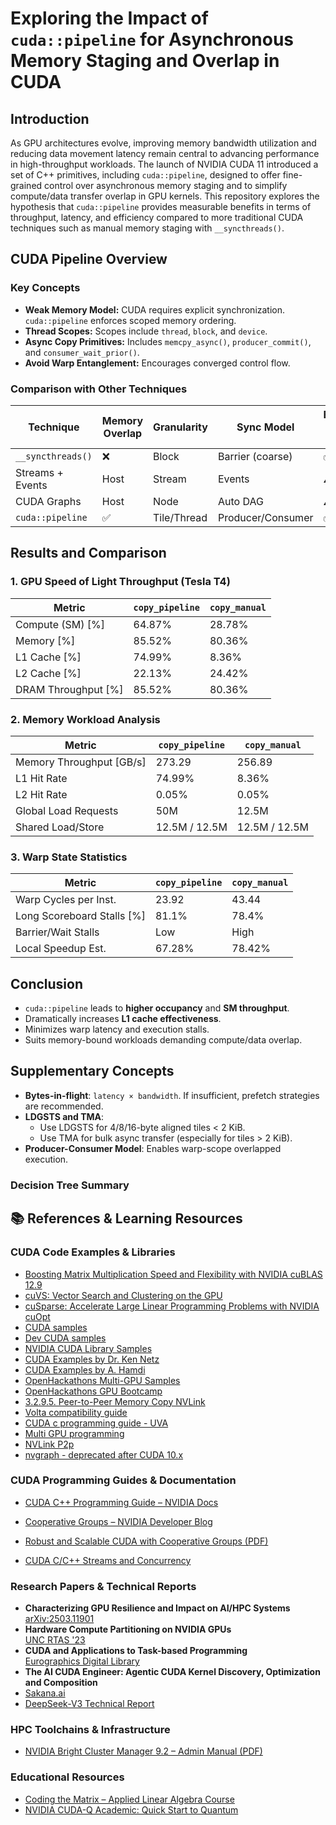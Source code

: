 # Exploring the Impact of `cuda::pipeline` for Asynchronous Memory Staging and Overlap in CUDA

## Introduction

As GPU architectures evolve, improving memory bandwidth utilization and reducing data movement latency remain central to advancing performance in high-throughput workloads. The launch of NVIDIA CUDA 11 introduced a set of C++ primitives, including `cuda::pipeline`, designed to offer fine-grained control over asynchronous memory staging and to simplify compute/data transfer overlap in GPU kernels. This repository explores the hypothesis that `cuda::pipeline` provides measurable benefits in terms of throughput, latency, and efficiency compared to more traditional CUDA techniques such as manual memory staging with `__syncthreads()`.

## CUDA Pipeline Overview

### Key Concepts

- **Weak Memory Model:** CUDA requires explicit synchronization. `cuda::pipeline` enforces scoped memory ordering.
- **Thread Scopes:** Scopes include `thread`, `block`, and `device`.
- **Async Copy Primitives:** Includes `memcpy_async()`, `producer_commit()`, and `consumer_wait_prior()`.
- **Avoid Warp Entanglement:** Encourages converged control flow.

### Comparison with Other Techniques

| Technique             | Memory Overlap | Granularity | Sync Model       | Ease of Use |
|----------------------|----------------|-------------|------------------|-------------|
| `__syncthreads()`     | ❌             | Block       | Barrier (coarse) | ✅          |
| Streams + Events     | Host           | Stream      | Events           | ⚠️          |
| CUDA Graphs          | Host           | Node        | Auto DAG         | ⚠️          |
| `cuda::pipeline`     | ✅             | Tile/Thread | Producer/Consumer| ✅✅         |

## Results and Comparison

### 1. GPU Speed of Light Throughput (Tesla T4)

| Metric                  | `copy_pipeline` | `copy_manual` |
|------------------------|------------------|----------------|
| Compute (SM) [%]       | 64.87%           | 28.78%         |
| Memory [%]             | 85.52%           | 80.36%         |
| L1 Cache [%]           | 74.99%           | 8.36%          |
| L2 Cache [%]           | 22.13%           | 24.42%         |
| DRAM Throughput [%]    | 85.52%           | 80.36%         |

### 2. Memory Workload Analysis

| Metric                  | `copy_pipeline`   | `copy_manual`    |
|------------------------|-------------------|------------------|
| Memory Throughput [GB/s]| 273.29            | 256.89           |
| L1 Hit Rate             | 74.99%            | 8.36%            |
| L2 Hit Rate             | 0.05%             | 0.05%            |
| Global Load Requests    | 50M               | 12.5M            |
| Shared Load/Store       | 12.5M / 12.5M     | 12.5M / 12.5M    |

### 3. Warp State Statistics

| Metric                      | `copy_pipeline` | `copy_manual` |
|-----------------------------|------------------|----------------|
| Warp Cycles per Inst.       | 23.92            | 43.44          |
| Long Scoreboard Stalls [%]  | 81.1%            | 78.4%          |
| Barrier/Wait Stalls         | Low              | High           |
| Local Speedup Est.          | 67.28%           | 78.42%         |

## Conclusion

- `cuda::pipeline` leads to **higher occupancy** and **SM throughput**.
- Dramatically increases **L1 cache effectiveness**.
- Minimizes warp latency and execution stalls.
- Suits memory-bound workloads demanding compute/data overlap.

## Supplementary Concepts

- **Bytes-in-flight**: `latency × bandwidth`. If insufficient, prefetch strategies are recommended.
- **LDGSTS and TMA**:
  - Use LDGSTS for 4/8/16-byte aligned tiles < 2 KiB.
  - Use TMA for bulk async transfer (especially for tiles > 2 KiB).
- **Producer-Consumer Model**: Enables warp-scope overlapped execution.

### Decision Tree Summary



## 📚 References & Learning Resources

### CUDA Code Examples & Libraries
- [Boosting Matrix Multiplication Speed and Flexibility with NVIDIA cuBLAS 12.9](https://developer.nvidia.com/blog/boosting-matrix-multiplication-speed-and-flexibility-with-nvidia-cublas-12-9/)
- [cuVS: Vector Search and Clustering on the GPU](https://github.com/rapidsai/cuvs)
- [cuSparse: Accelerate Large Linear Programming Problems with NVIDIA cuOpt](https://developer.nvidia.com/blog/accelerate-large-linear-programming-problems-with-nvidia-cuopt)
- [CUDA samples](https://github.com/NVIDIA/cuda-samples/)
- [Dev CUDA samples](https://developer.nvidia.com/cuda-code-samples)
- [NVIDIA CUDA Library Samples](https://github.com/NVIDIA/CUDALibrarySamples)
- [CUDA Examples by Dr. Ken Netz](https://github.com/drkennetz/cuda_examples/)
- [CUDA Examples by A. Hamdi](https://github.com/a-hamdi/GPU/tree/main)
- [OpenHackathons Multi-GPU Samples](https://github.com/openhackathons-org/nways_multi_gpu)
- [OpenHackathons GPU Bootcamp](https://github.com/openhackathons-org/gpubootcamp)
- [3.2.9.5. Peer-to-Peer Memory Copy NVLink](https://docs.nvidia.com/cuda/cuda-c-programming-guide) 
- [Volta compatibility guide](https://docs.nvidia.com/cuda/volta-compatibility-guide/index.html)
- [CUDA c programming guide - UVA](https://docs.nvidia.com/cuda/cuda-c-programming-guide/#unified-virtual-address-space)
- [Multi GPU programming](https://medium.com/gpgpu/multi-gpu-programming-6768eeb42e2c)
- [NVLink P2p](https://codingbyexample.com/2020/09/14/p2p-memcpy-with-nvlink)
- [nvgraph - deprecated after CUDA 10.x](https://docs.nvidia.com/cuda/archive/9.0/nvgraph/index.html)

### CUDA Programming Guides & Documentation
- [CUDA C++ Programming Guide – NVIDIA Docs](https://docs.nvidia.com/cuda/cuda-c-programming-guide/index.html#tiled-partitions-cg)

- [Cooperative Groups – NVIDIA Developer Blog](https://developer.nvidia.com/blog/cooperative-groups/)
- [Robust and Scalable CUDA with Cooperative Groups (PDF)](https://leimao.github.io/downloads/blog/2024-08-06-CUDA-Cooperative-Groups/s7622-Kyrylo-perelygin-robust-and-scalable-cuda.pdf)
- [CUDA C/C++ Streams and Concurrency](https://developer.download.nvidia.com/CUDA/training/StreamsAndConcurrencyWebinar.pdf)

### Research Papers & Technical Reports
- **Characterizing GPU Resilience and Impact on AI/HPC Systems**  
  [arXiv:2503.11901](https://arxiv.org/pdf/2503.11901)
- **Hardware Compute Partitioning on NVIDIA GPUs**  
  [UNC RTAS '23](https://www.cs.unc.edu/~jbakita/rtas23.pdf)
- **CUDA and Applications to Task-based Programming**  
  [Eurographics Digital Library](https://diglib.eg.org/server/api/core/bitstreams/3e283a2e-e6a3-4908-8d77-1741d01cc06f/content)
- **The AI CUDA Engineer: Agentic CUDA Kernel Discovery, Optimization and Composition**  
 - [Sakana.ai](https://pub.sakana.ai/static/paper.pdf)
 - [DeepSeek-V3 Technical Report](https://arxiv.org/abs/2412.19437)

### HPC Toolchains & Infrastructure
- [NVIDIA Bright Cluster Manager 9.2 – Admin Manual (PDF)](https://support.brightcomputing.com/manuals/9.2/admin-manual.pdf)

### Educational Resources
- [Coding the Matrix – Applied Linear Algebra Course](https://codingthematrix.com/)
- [NVIDIA CUDA-Q Academic: Quick Start to Quantum](https://github.com/NVIDIA/cuda-q-academic/blob/main/quick-start-to-quantum/01_quick_start_to_quantum.ipynb)

